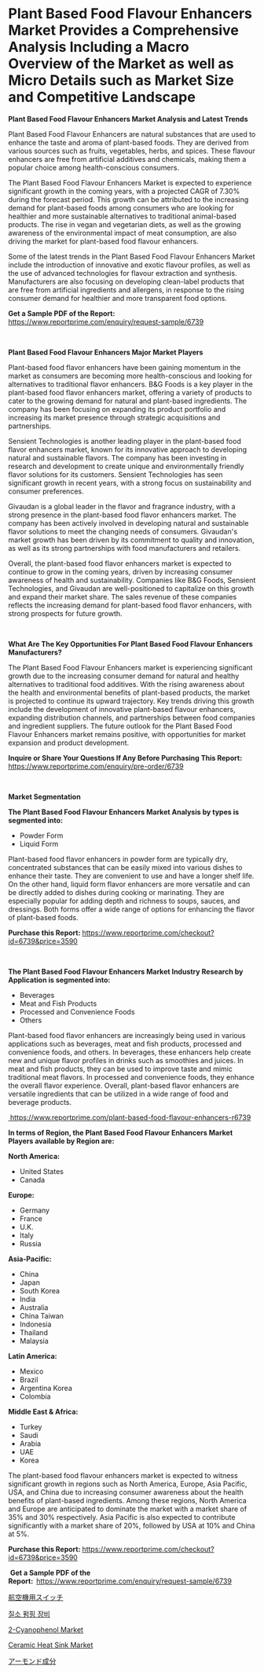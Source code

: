 <p><h1>Plant Based Food Flavour Enhancers Market Provides a Comprehensive Analysis Including a Macro Overview of the Market as well as Micro Details such as Market Size and Competitive Landscape</h1></p><p><strong>Plant Based Food Flavour Enhancers Market Analysis and Latest Trends</strong></p>
<p><p>Plant Based Food Flavour Enhancers are natural substances that are used to enhance the taste and aroma of plant-based foods. They are derived from various sources such as fruits, vegetables, herbs, and spices. These flavour enhancers are free from artificial additives and chemicals, making them a popular choice among health-conscious consumers.</p><p>The Plant Based Food Flavour Enhancers Market is expected to experience significant growth in the coming years, with a projected CAGR of 7.30% during the forecast period. This growth can be attributed to the increasing demand for plant-based foods among consumers who are looking for healthier and more sustainable alternatives to traditional animal-based products. The rise in vegan and vegetarian diets, as well as the growing awareness of the environmental impact of meat consumption, are also driving the market for plant-based food flavour enhancers.</p><p>Some of the latest trends in the Plant Based Food Flavour Enhancers Market include the introduction of innovative and exotic flavour profiles, as well as the use of advanced technologies for flavour extraction and synthesis. Manufacturers are also focusing on developing clean-label products that are free from artificial ingredients and allergens, in response to the rising consumer demand for healthier and more transparent food options.</p></p>
<p><strong>Get a Sample PDF of the Report:&nbsp;</strong> <a href="https://www.reportprime.com/enquiry/request-sample/6739">https://www.reportprime.com/enquiry/request-sample/6739</a></p>
<p>&nbsp;</p>
<p><strong>Plant Based Food Flavour Enhancers Major Market Players</strong></p>
<p><p>Plant-based food flavor enhancers have been gaining momentum in the market as consumers are becoming more health-conscious and looking for alternatives to traditional flavor enhancers. B&G Foods is a key player in the plant-based food flavor enhancers market, offering a variety of products to cater to the growing demand for natural and plant-based ingredients. The company has been focusing on expanding its product portfolio and increasing its market presence through strategic acquisitions and partnerships.</p><p>Sensient Technologies is another leading player in the plant-based food flavor enhancers market, known for its innovative approach to developing natural and sustainable flavors. The company has been investing in research and development to create unique and environmentally friendly flavor solutions for its customers. Sensient Technologies has seen significant growth in recent years, with a strong focus on sustainability and consumer preferences.</p><p>Givaudan is a global leader in the flavor and fragrance industry, with a strong presence in the plant-based food flavor enhancers market. The company has been actively involved in developing natural and sustainable flavor solutions to meet the changing needs of consumers. Givaudan's market growth has been driven by its commitment to quality and innovation, as well as its strong partnerships with food manufacturers and retailers.</p><p>Overall, the plant-based food flavor enhancers market is expected to continue to grow in the coming years, driven by increasing consumer awareness of health and sustainability. Companies like B&G Foods, Sensient Technologies, and Givaudan are well-positioned to capitalize on this growth and expand their market share. The sales revenue of these companies reflects the increasing demand for plant-based food flavor enhancers, with strong prospects for future growth.</p></p>
<p>&nbsp;</p>
<p><strong>What Are The Key Opportunities For Plant Based Food Flavour Enhancers Manufacturers?</strong></p>
<p><p>The Plant Based Food Flavour Enhancers market is experiencing significant growth due to the increasing consumer demand for natural and healthy alternatives to traditional food additives. With the rising awareness about the health and environmental benefits of plant-based products, the market is projected to continue its upward trajectory. Key trends driving this growth include the development of innovative plant-based flavour enhancers, expanding distribution channels, and partnerships between food companies and ingredient suppliers. The future outlook for the Plant Based Food Flavour Enhancers market remains positive, with opportunities for market expansion and product development.</p></p>
<p><strong>Inquire or Share Your Questions If Any Before Purchasing This Report:</strong> <a href="https://www.reportprime.com/enquiry/pre-order/6739">https://www.reportprime.com/enquiry/pre-order/6739</a></p>
<p>&nbsp;</p>
<p><strong>Market Segmentation</strong></p>
<p><strong>The Plant Based Food Flavour Enhancers Market Analysis by types is segmented into:</strong></p>
<p><ul><li>Powder Form</li><li>Liquid Form</li></ul></p>
<p><p>Plant-based food flavor enhancers in powder form are typically dry, concentrated substances that can be easily mixed into various dishes to enhance their taste. They are convenient to use and have a longer shelf life. On the other hand, liquid form flavor enhancers are more versatile and can be directly added to dishes during cooking or marinating. They are especially popular for adding depth and richness to soups, sauces, and dressings. Both forms offer a wide range of options for enhancing the flavor of plant-based foods.</p></p>
<p><strong>Purchase this Report:&nbsp;</strong><a href="https://www.reportprime.com/checkout?id=6739&price=3590">https://www.reportprime.com/checkout?id=6739&price=3590</a></p>
<p>&nbsp;</p>
<p><strong>The Plant Based Food Flavour Enhancers Market Industry Research by Application is segmented into:</strong></p>
<p><ul><li>Beverages</li><li>Meat and Fish Products</li><li>Processed and Convenience Foods</li><li>Others</li></ul></p>
<p><p>Plant-based food flavor enhancers are increasingly being used in various applications such as beverages, meat and fish products, processed and convenience foods, and others. In beverages, these enhancers help create new and unique flavor profiles in drinks such as smoothies and juices. In meat and fish products, they can be used to improve taste and mimic traditional meat flavors. In processed and convenience foods, they enhance the overall flavor experience. Overall, plant-based flavor enhancers are versatile ingredients that can be utilized in a wide range of food and beverage products.</p></p>
<p><a href="https://www.reportprime.com/plant-based-food-flavour-enhancers-r6739">&nbsp;https://www.reportprime.com/plant-based-food-flavour-enhancers-r6739</a></p>
<p><strong>In terms of Region, the Plant Based Food Flavour Enhancers Market Players available by Region are:</strong></p>
<p>
    <p> <strong> North America: </strong>
        <ul>
            <li>United States</li>
            <li>Canada</li>
        </ul>
        </p> 
    <p> <strong> Europe: </strong>
        <ul>
            <li>Germany</li>
            <li>France</li>
            <li>U.K.</li>
            <li>Italy</li>
            <li>Russia</li>
        </ul>
        </p> 
    <p> <strong> Asia-Pacific: </strong>
        <ul>
            <li>China</li>
            <li>Japan</li>
            <li>South Korea</li>
            <li>India</li>
            <li>Australia</li>
            <li>China Taiwan</li>
            <li>Indonesia</li>
            <li>Thailand</li>
            <li>Malaysia</li>
        </ul>
        </p> 
    <p> <strong> Latin America: </strong>
        <ul>
            <li>Mexico</li>
            <li>Brazil</li>
            <li>Argentina Korea</li>
            <li>Colombia</li>
        </ul>
        </p> 
    <p> <strong> Middle East & Africa: </strong>
        <ul>
            <li>Turkey</li>
            <li>Saudi</li>
            <li>Arabia</li>
            <li>UAE</li>
            <li>Korea</li>
        </ul>
    </p>
    </p>
<p><p>The plant-based food flavour enhancers market is expected to witness significant growth in regions such as North America, Europe, Asia Pacific, USA, and China due to increasing consumer awareness about the health benefits of plant-based ingredients. Among these regions, North America and Europe are anticipated to dominate the market with a market share of 35% and 30% respectively. Asia Pacific is also expected to contribute significantly with a market share of 20%, followed by USA at 10% and China at 5%.</p></p>
<p><strong>Purchase this Report: </strong><a href="https://www.reportprime.com/checkout?id=6739&price=3590">https://www.reportprime.com/checkout?id=6739&price=3590</a></p>
<p>&nbsp;<strong>Get a Sample PDF of the Report:&nbsp;&nbsp;</strong><a href="https://www.reportprime.com/enquiry/request-sample/6739">https://www.reportprime.com/enquiry/request-sample/6739</a></p>
<p><strong></strong></p>
<p><p><a href="https://medium.com/@chabib.jrq/%E8%88%AA%E7%A9%BA%E6%A9%9F%E3%82%B9%E3%82%A4%E3%83%83%E3%83%81%E5%B8%82%E5%A0%B4-%E5%B8%82%E5%A0%B4%E3%82%BB%E3%82%B0%E3%83%A1%E3%83%B3%E3%83%86%E3%83%BC%E3%82%B7%E3%83%A7%E3%83%B3-%E5%9C%B0%E7%90%86%E7%9A%84%E5%9C%B0%E5%9F%9F%E3%81%8A%E3%82%88%E3%81%B32031%E5%B9%B4%E3%81%BE%E3%81%A7%E3%81%AE%E5%B8%82%E5%A0%B4%E4%BA%88%E6%B8%AC-26cfaf0187f0">航空機用スイッチ</a></p><p><a href="https://medium.com/@domingowolf2022/%EC%A7%88%EC%86%8C-%ED%8E%8C%ED%95%91-%EC%9E%A5%EB%B9%84-%EC%82%B0%EC%97%85-%EB%B6%84%EC%84%9D-%EB%B3%B4%EA%B3%A0%EC%84%9C-%EC%8B%9C%EC%9E%A5-%EA%B7%9C%EB%AA%A8%EB%8A%94-8-%EC%9D%98-cagr%EB%A1%9C-%EC%84%B1%EC%9E%A5%ED%95%98%EA%B3%A0-%EC%9E%88%EC%9C%BC%EB%A9%B0-%EC%9D%91%EC%9A%A9-%EB%B6%84%EC%95%BC-%EC%9C%A0%ED%98%95-%EB%B0%8F-%EC%A7%80%EC%97%AD%EC%97%90-%EB%94%B0%EB%9D%BC-2024%EB%85%84%EB%B6%80%ED%84%B0-2031%EB%85%84%EA%B9%8C%EC%A7%80-%EA%B8%B0%EA%B0%84%EC%97%90-%EB%8C%80%ED%95%9C-%EC%98%88%EC%B8%A1%EB%90%9C%EB%8B%A4-f56d81ef8257">질소 펌핑 장비</a></p><p><a href="https://medium.com/@eujr673/2-cyanophenol-market-size-share-trends-analysis-report-by-end-use-pesticide-medicine-spices-311512da769c">2-Cyanophenol Market</a></p><p><a href="https://medium.com/@eujr673/insights-into-the-ceramic-heat-sink-industry-market-financial-status-market-size-and-revenue-d99b39e0062a">Ceramic Heat Sink Market</a></p><p><a href="https://medium.com/@chabib.jrq/%E3%82%A2%E3%83%BC%E3%83%A2%E3%83%B3%E3%83%89%E6%88%90%E5%88%86%E5%B8%82%E5%A0%B4%E8%A6%8F%E6%A8%A1-%E5%85%A8%E4%BD%93%E3%82%A2%E3%83%BC%E3%83%A2%E3%83%B3%E3%83%89-%E3%83%95%E3%83%AC%E3%83%BC%E3%82%AF%E7%8A%B6%E3%82%A2%E3%83%BC%E3%83%A2%E3%83%B3%E3%83%89-%E3%83%9A%E3%83%BC%E3%82%B9%E3%83%88-%E7%B2%89%E7%8A%B6%E3%82%A2%E3%83%BC%E3%83%A2%E3%83%B3%E3%83%89-%E3%82%A2%E3%83%BC%E3%83%A2%E3%83%B3%E3%83%89%E3%82%AA%E3%82%A4%E3%83%AB-%E3%82%A2%E3%83%BC%E3%83%A2%E3%83%B3%E3%83%89%E3%82%A8%E3%82%AD%E3%82%B9-%E3%81%AB%E3%82%88%E3%81%A3%E3%81%A6-%E8%A3%BD%E5%93%81-%E3%82%B9%E3%83%8A%E3%83%83%E3%82%AF-%E3%83%90%E3%83%BC-%E3%83%99%E3%83%BC%E3%82%AB%E3%83%AA%E3%83%BC-%E8%8F%93%E5%AD%90-%E3%83%9F%E3%83%AB%E3%82%AF%E4%BB%A3%E6%9B%BF%E5%93%81-%E3%82%A2%E3%82%A4%E3%82%B9%E3%82%AF%E3%83%AA%E3%83%BC-902016de6388">アーモンド成分</a></p></p>